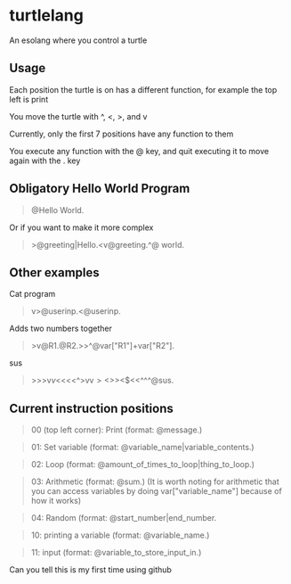# turtlelang
An esolang where you control a turtle
## Usage
Each position the turtle is on has a different function, for example the top left is print

You move the turtle with ^, <, >, and v

Currently, only the first 7 positions have any function to them

You execute any function with the @ key, and quit executing it to move again with the . key

## Obligatory Hello World Program
>@Hello World.

Or if you want to make it more complex

>\>@greeting|Hello.<v@greeting.^@ world.
## Other examples
Cat program
> v>@userinp.<@userinp.

Adds two numbers together
>\>v@R1.@R2.>>^@var["R1"]+var["R2"].

sus
>$>$>>v$v$<<<<^>vv$><$>$>$<$<<^^^@sus.

## Current instruction positions

>00 (top left corner): Print (format: @message.)

>01: Set variable (format: @variable_name|variable_contents.)

>02: Loop (format: @amount_of_times_to_loop|thing_to_loop.)

>03: Arithmetic (format: @sum.)
(It is worth noting for arithmetic that you can access variables by doing var["variable_name"] because of how it works)

>04: Random (format: @start_number|end_number.

>10: printing a variable (format: @variable_name.)

>11: input (format: @variable_to_store_input_in.)

Can you tell this is my first time using github

